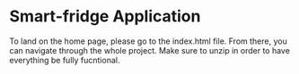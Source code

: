# Smart-fridge Application

To land on the home page, please go to the index.html file. From there, you can navigate through the whole project. Make sure to unzip in order to have everything be fully fucntional.
